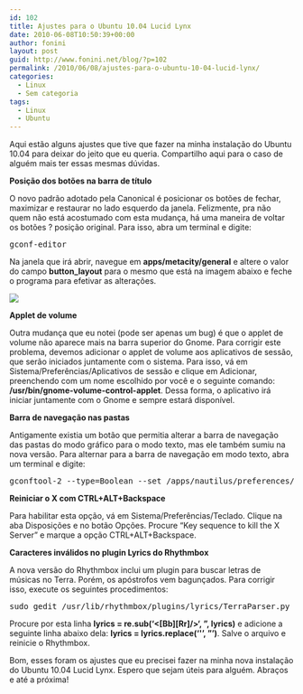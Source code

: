```yaml
---
id: 102
title: Ajustes para o Ubuntu 10.04 Lucid Lynx
date: 2010-06-08T10:50:39+00:00
author: fonini
layout: post
guid: http://www.fonini.net/blog/?p=102
permalink: /2010/06/08/ajustes-para-o-ubuntu-10-04-lucid-lynx/
categories:
  - Linux
  - Sem categoria
tags:
  - Linux
  - Ubuntu
---
```

Aqui estão alguns ajustes que tive que fazer na minha instalação do Ubuntu 10.04 para deixar do jeito que eu queria. Compartilho aqui para o caso de alguém mais ter essas mesmas dúvidas. 

**Posição dos botões na barra de título**
  
O novo padrão adotado pela Canonical é posicionar os botões de fechar, maximizar e restaurar no lado esquerdo da janela. Felizmente, pra não quem não está acostumado com esta mudança, há uma maneira de voltar os botões ? posição original. Para isso, abra um terminal e digite:

<pre id="terminal" computer="valhalla" user="fonini">gconf-editor</pre>

Na janela que irá abrir, navegue em **apps/metacity/general** e altere o valor do campo **button_layout** para o mesmo que está na imagem abaixo e feche o programa para efetivar as alterações.

![](/blog/wp-content/imagens/gconf-editor.png)

**Applet de volume**
  
Outra mudança que eu notei (pode ser apenas um bug) é que o applet de volume não aparece mais na barra superior do Gnome. Para corrigir este problema, devemos adicionar o applet de volume aos aplicativos de sessão, que serão iniciados juntamente com o sistema. Para isso, vá em Sistema/Preferências/Aplicativos de sessão e clique em Adicionar, preenchendo com um nome escolhido por você e o seguinte comando: **/usr/bin/gnome-volume-control-applet**. Dessa forma, o aplicativo irá iniciar juntamente com o Gnome e sempre estará disponível.

**Barra de navegação nas pastas**
  
Antigamente existia um botão que permitia alterar a barra de navegação das pastas do modo gráfico para o modo texto, mas ele também sumiu na nova versão. Para alternar para a barra de navegação em modo texto, abra um terminal e digite:

<pre id="terminal" computer="valhalla" user="fonini">gconftool-2 --type=Boolean --set /apps/nautilus/preferences/always_use_location_entry true</pre>

**Reiniciar o X com CTRL+ALT+Backspace**
  
Para habilitar esta opção, vá em Sistema/Preferências/Teclado. Clique na aba Disposições e no botão Opções. Procure &#8220;Key sequence to kill the X Server&#8221; e marque a opção CTRL+ALT+Backspace.

**Caracteres inválidos no plugin Lyrics do Rhythmbox**
  
A nova versão do Rhythmbox inclui um plugin para buscar letras de músicas no Terra. Porém, os apóstrofos vem bagunçados. Para corrigir isso, execute os seguintes procedimentos:

<pre id="terminal" computer="valhalla" user="fonini">sudo gedit /usr/lib/rhythmbox/plugins/lyrics/TerraParser.py</pre>

Procure por esta linha **lyrics = re.sub(&#8216;<\[Bb\]\[Rr\]/>&#8216;, &#8221;, lyrics)** e adicione a seguinte linha abaixo dela: **lyrics = lyrics.replace(&#8216;&#039;&#8217;, &#8221;&#8217;)**. Salve o arquivo e reinicie o Rhythmbox.

Bom, esses foram os ajustes que eu precisei fazer na minha nova instalação do Ubuntu 10.04 Lucid Lynx. Espero que sejam úteis para alguém. Abraços e até a próxima!
